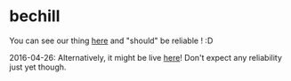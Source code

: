 # bechill

You can see our thing [here](http://ubkkbb9ef475.bravesirrobbo.koding.io/bechill/www) 
and "should" be reliable ! :D

2016-04-26: Alternatively, it might be live [here](http://bechill.tech)! Don't expect any reliability just yet though.
